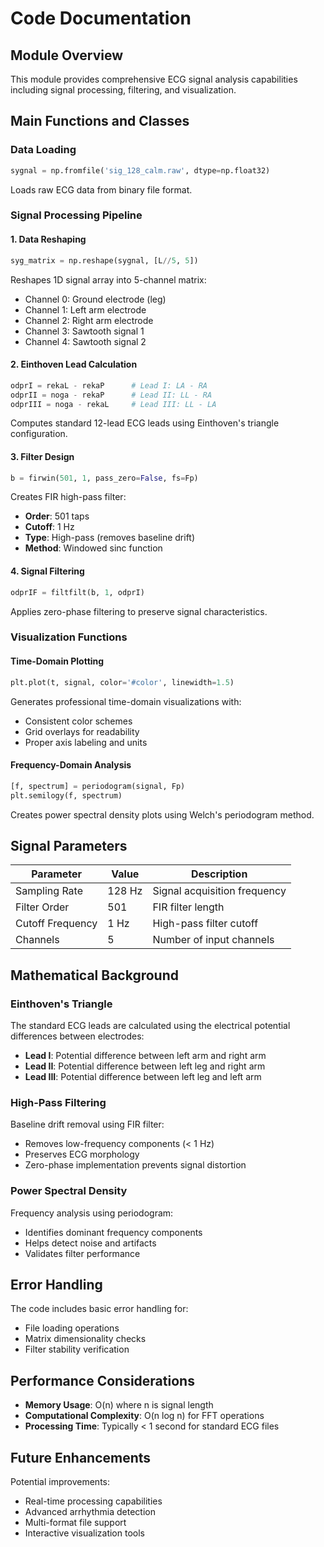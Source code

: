 # Code Documentation

## Module Overview

This module provides comprehensive ECG signal analysis capabilities including signal processing, filtering, and visualization.

## Main Functions and Classes

### Data Loading
```python
sygnal = np.fromfile('sig_128_calm.raw', dtype=np.float32)
```
Loads raw ECG data from binary file format.

### Signal Processing Pipeline

#### 1. Data Reshaping
```python
syg_matrix = np.reshape(sygnal, [L//5, 5])
```
Reshapes 1D signal array into 5-channel matrix:
- Channel 0: Ground electrode (leg)
- Channel 1: Left arm electrode  
- Channel 2: Right arm electrode
- Channel 3: Sawtooth signal 1
- Channel 4: Sawtooth signal 2

#### 2. Einthoven Lead Calculation
```python
odprI = rekaL - rekaP      # Lead I: LA - RA
odprII = noga - rekaP      # Lead II: LL - RA  
odprIII = noga - rekaL     # Lead III: LL - LA
```
Computes standard 12-lead ECG leads using Einthoven's triangle configuration.

#### 3. Filter Design
```python
b = firwin(501, 1, pass_zero=False, fs=Fp)
```
Creates FIR high-pass filter:
- **Order**: 501 taps
- **Cutoff**: 1 Hz
- **Type**: High-pass (removes baseline drift)
- **Method**: Windowed sinc function

#### 4. Signal Filtering
```python
odprIF = filtfilt(b, 1, odprI)
```
Applies zero-phase filtering to preserve signal characteristics.

### Visualization Functions

#### Time-Domain Plotting
```python
plt.plot(t, signal, color='#color', linewidth=1.5)
```
Generates professional time-domain visualizations with:
- Consistent color schemes
- Grid overlays for readability
- Proper axis labeling and units

#### Frequency-Domain Analysis  
```python
[f, spectrum] = periodogram(signal, Fp)
plt.semilogy(f, spectrum)
```
Creates power spectral density plots using Welch's periodogram method.

## Signal Parameters

| Parameter | Value | Description |
|-----------|-------|-------------|
| Sampling Rate | 128 Hz | Signal acquisition frequency |
| Filter Order | 501 | FIR filter length |
| Cutoff Frequency | 1 Hz | High-pass filter cutoff |
| Channels | 5 | Number of input channels |

## Mathematical Background

### Einthoven's Triangle
The standard ECG leads are calculated using the electrical potential differences between electrodes:

- **Lead I**: Potential difference between left arm and right arm
- **Lead II**: Potential difference between left leg and right arm  
- **Lead III**: Potential difference between left leg and left arm

### High-Pass Filtering
Baseline drift removal using FIR filter:
- Removes low-frequency components (< 1 Hz)
- Preserves ECG morphology
- Zero-phase implementation prevents signal distortion

### Power Spectral Density
Frequency analysis using periodogram:
- Identifies dominant frequency components
- Helps detect noise and artifacts
- Validates filter performance

## Error Handling

The code includes basic error handling for:
- File loading operations
- Matrix dimensionality checks
- Filter stability verification

## Performance Considerations

- **Memory Usage**: O(n) where n is signal length
- **Computational Complexity**: O(n log n) for FFT operations
- **Processing Time**: Typically < 1 second for standard ECG files

## Future Enhancements

Potential improvements:
- Real-time processing capabilities
- Advanced arrhythmia detection
- Multi-format file support
- Interactive visualization tools
